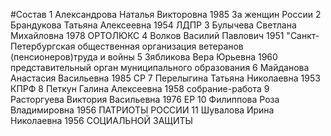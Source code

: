 #Состав
1 Александрова Наталья Викторовна 1985 За женщин России
2 Брандукова Татьяна Алексеевна 1954 ЛДПР
3 Булычева Светлана Михайловна 1978 ОРТОЛЮКС
4 Волков Василий Павлович 1951 \"Санкт-Петербургская общественная организация ветеранов (пенсионеров)труда и войны
5 Зябликова Вера Юрьевна 1960 представительный орган муниципального образования
6 Майданова Анастасия Васильевна 1985 СР
7 Перелыгина Татьяна Николаевна 1953 КПРФ
8 Петкун Галина Алексеевна 1958 собрание-работа
9 Расторгуева Виктория Васильевна 1976 ЕР
10 Филиппова Роза Владимировна 1956 ПАТРИОТЫ РОССИИ
11 Шувалова Ирина Николаевна 1956 СОЦИАЛЬНОЙ ЗАЩИТЫ
